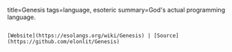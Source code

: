 title=Genesis
tags=language, esoteric
summary=God's actual programming language.
~~~~~~

[Website](https://esolangs.org/wiki/Genesis) | [Source](https://github.com/elonlit/Genesis)

